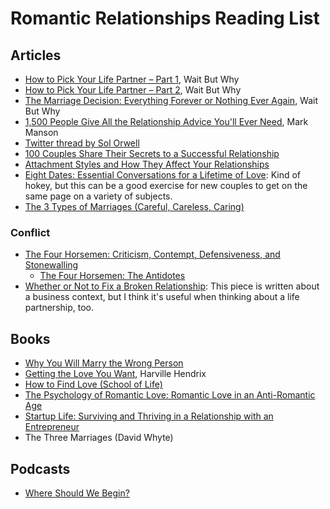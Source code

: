 # Romantic Relationships Reading List

## Articles
- [How to Pick Your Life Partner – Part 1](https://waitbutwhy.com/2014/02/pick-life-partner.html), Wait But Why
- [How to Pick Your Life Partner – Part 2](https://waitbutwhy.com/2014/02/pick-life-partner-part-2.html), Wait But Why
- [The Marriage Decision: Everything Forever or Nothing Ever Again](https://waitbutwhy.com/2016/09/marriage-decision.html), Wait But Why
- [1,500 People Give All the Relationship Advice You'll Ever Need](https://markmanson.net/relationship-advice), Mark Manson
- [Twitter thread by Sol Orwell](https://twitter.com/sol_orwell/status/1206941391999385600?s=12)
- [100 Couples Share Their Secrets to a Successful Relationship](https://theprofile.substack.com/p/100-couples-share-their-secrets-to)
- [Attachment Styles and How They Affect Your Relationships](https://markmanson.net/attachment-styles)
- [Eight Dates: Essential Conversations for a Lifetime of Love](https://www.amazon.com/Eight-Dates-Essential-Conversations-Lifetime/dp/1523504463/): Kind of hokey, but this can be a good exercise for new couples to get on the same page on a variety of subjects.
- [The 3 Types of Marriages (Careful, Careless, Caring)](https://www.jaysongaddis.com/the-3-types-of-marriages/)

### Conflict
- [The Four Horsemen: Criticism, Contempt, Defensiveness, and Stonewalling](https://www.gottman.com/blog/the-four-horsemen-recognizing-criticism-contempt-defensiveness-and-stonewalling/)
  - [The Four Horsemen: The Antidotes](https://www.gottman.com/blog/the-four-horsemen-the-antidotes/)
- [Whether or Not to Fix a Broken Relationship](https://www.edbatista.com/2022/10/whether-or-not-to-fix-a-broken-relationship.html): This piece is written about a business context, but I think it's useful when thinking about a life partnership, too.

## Books
- [Why You Will Marry the Wrong Person](https://www.theschooloflife.com/shop/us/tsol-press-why-you-will-marry-the-wrong-person/)
- [Getting the Love You Want](https://www.amazon.com/Getting-Love-You-Want-Anniversary/dp/0805087001), Harville Hendrix
- [How to Find Love (School of Life)](https://www.amazon.com/How-Find-Love-Essay-Books/dp/0995573697)
- [The Psychology of Romantic Love: Romantic Love in an Anti-Romantic Age](https://www.amazon.com/Psychology-Romantic-Love-Anti-Romantic-Age/dp/1585426253)
- [Startup Life: Surviving and Thriving in a Relationship with an Entrepreneur](https://www.amazon.com/Startup-Life-Surviving-Relationship-Entrepreneur/dp/1118443640/)
- The Three Marriages (David Whyte)

## Podcasts
- [Where Should We Begin?](https://whereshouldwebegin.estherperel.com)
